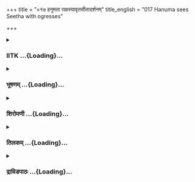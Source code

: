 +++
title = "०१७ हनुमता राक्षस्यावृतसीतादर्शनम्"
title_english = "017 Hanuma sees Seetha with ogresses"

+++
<div caption="श्रीराम-हरिसीताराममूर्ति-घनपाठिभ्यां वचनम्" class="audioEmbed" src="https://archive.org/download/Ramayana-recitation-Sriram-harisItArAmamUrti-Ghanapaati-v2/Kanda_5/Kanda_5_SK-017-Hanuma_sees_Seetha_with_ogresses.mp3"></div>

<div class="js_include collapsed" newlevelforh1="3" title="IITK" unfilled url="/purANam/rAmAyaNam/audIchya-pAThaH/iitk/5_sundarakANDam/03-sItA-darshanam/017_hanumatA_rAxasyAvRtasItAdarshanam.md">
<details><summary><h3>IITK ...{Loading}...</h3></summary>

Hanuman experiences the presence of ogresses hiding on the Simsupa tree.



#### श्लोकः
##### मूलम्
ततः कमुदषण्डाभो निर्मलं निर्मलोदयः।  
प्रजगाम नभश्चन्द्रो हंसो नीलमिवोदकम्॥5.17.1॥

##### शब्दार्थः
ततः thereafter, कुमुदषण्डाभः shining like a bed of lilies, निर्मलोदयः risen stainless, चन्द्रः Moon, हंसः swan, नीलम् blue, उदकम् इव like water, निर्मलम्  clear, नभः sky, प्रजगाम reached.

##### आङ्ग्लानुवादः
Then the Moon shining like a bed of lilies rose stainless, ascended the clear sky and looked like a swan swimming through blue water.



#### श्लोकः
##### मूलम्
साचिव्यमिव कुर्वन् स प्रभया निर्मलप्रभः।  
चन्द्रमा रश्मिभिश्शीतैस्सिषेवे पवनात्मजम्॥5.17.2॥

##### शब्दार्थः
निर्मलप्रभः clear light, सः चन्द्रमाः the Moon, प्रभया by his brightness, साचिव्यम् ministered, कुर्वन्निव like one who wished to render, शीतैः with cool, रश्मिभिः rays, पवनात्मजम् son of the Windgod, सिषेवे refreshed.

##### आङ्ग्लानुवादः
The Moon shed clear lightas if with his brightness and his cool rays he wished to refresh the son of the Windgod.



#### श्लोकः
##### मूलम्
स ददर्श ततः सीतां पूर्णचन्द्रनिभाननाम्।  
शोकभारैरिव न्यस्तां भारैर्नावमिवाम्भसि॥5.17.3॥

##### शब्दार्थः
ततः then, सः he, पूर्णचन्द्रनिभाननाम् whose face was like the fullmoon, भारैः with heavy, अम्भसि in water, न्यस्ताम् placed, नावमिव like the boat, शोकभारैः under the burden of sorrow, इव as if, सीताम् at Sita, ददर्श saw.

##### आङ्ग्लानुवादः
Then he saw Sita whose face shone like the fullmoon. But she was as though sinking  
under the burden of sorrow, like a boat with heavy load sinking in water.



#### श्लोकः
##### मूलम्
दिदृक्षमाणो वैदेहीं हनुमान्मारुतात्मजः।  
स ददर्शाविदूरस्था राक्षसीर्घोरदर्शनाः॥5.17.4॥  
एकाक्षीमेककर्णां च कर्णप्रावरणां तथा।  
अकर्णां शङ्कुकर्णां च मस्तकोच्छ्वासनासिकाम्॥5.17.5॥  
अतिकायोत्तमाङ्गीं च तनुदीर्घशिरोधराम्।  
ध्वस्तकेशीं तथाऽकेशीं केशकम्बलधारिणीम्॥5.17.6॥  
लम्बकर्णललाटां च लम्बोदरपयोधराम्।  
लम्बोष्ठीं चुबुकोष्ठीं च लम्बास्यां लम्बजानुकाम्॥5.17.7॥  
ह्रस्वां दीर्घां तथा कुब्जां विकटां वामनां तथा।  
करालां भुग्नवक्त्रां च पिङ्गाक्षीं विकृताननाम्॥5.17.8॥

##### शब्दार्थः
वैदेहीम् at Vaidehi, दिदृक्षमाणः eager to see, मारुतात्मजः son of the Windgod, सः हनुमान् that Hanuman, अविदूरस्थाः close by, घोरदर्शनाः of dreadful appearance, राक्षसीः shedemons, ददर्श saw, एकाक्षीम् oneeyed ogress, एककर्णां च one ogress having one ear, तथा so also, कर्णप्रावरणाम् ears covering the body, अकर्णाम् without ears, शङ्कुकर्णां च with pointed ears, मस्तकोच्छवासनासिकाम् one was breathing through the nose on head, तनुदीर्घशिरोधराम् one having thin and long neck, ध्वस्तकेशीम् one whose hair had eroded, तथा likewise, अकेशीम् one hairless, केशकम्बलधारिणीम् another who had hair covering like a blanket, लम्बकर्णललाटां च with ears hanging on the forehead, लम्बोष्ठीम् with hanging big lips, चुबुकोष्ठीं च one with lips extending up to chin, लम्बास्याम् one with a long face, लम्बजानुकाम् one with long knees sticking out, ह्रस्वाम् a pigmy, दीर्घाम् a tall one, तथा likewise, कुब्जाम् a humpbacked, विकटाम् of ugly looks, वामनाम् one dwarf, तथा similarly, करालाम् one having a gaping mouth, भुग्नवक्त्रां च one with distorted  face, पिङ्गाक्षीम् one with brown eyes, विकृताननाम् one of deformed face.

##### आङ्ग्लानुवादः
While Hanuman was eager to observe Sita he saw many shedemons in ugly appearance close by her. One of them was oneeyed, another with a single ear, a third had ears covering the body, yet another had pointed (spikelike) ears, one was breathing through the nose on the head, one had long thin neck, one was hairless another had hair covering like a blanket. One of them had hanging ears on the forehead, another had big hanging lips, still another had long lips hanging  up to the chin. So also one had protruding knees, one stunted, one tall, another had lips extending up to her chin, yet another was longfaced and another had long knees. There was one pigmy, one tall, one was humpbacked and another a dwarf.Similarly an ugly looking one, another with gaping mouth, still another with a distorted face, one with yellow eyes and one of deformed face were seen.



#### श्लोकः
##### मूलम्
विकृताः पिङ्गलाः कालीः क्रोधनाः कलहप्रियाः।  
कालायसमहाशूलकूटमुद्गरधारिणीः॥5.17.9॥  
वराहमृगशार्दूलमहिषाजशिवामुखीः।  
गजोष्ट्रहयपादीश्च निखातशिरसोऽपराः॥5.17.10॥  
एकहस्तैकपादाश्च खरकर्ण्यश्वकर्णिकाः।  
गोकर्णीर्हस्तिकर्णीश्च हरिकर्णीस्तथापराः॥5.17.11॥  
अनासा अतिनासाश्च तिर्यङ्नासा विनासिकाः।  
गजसन्निभनासाश्च ललाटोच्छवासनासिकाः॥5.17.12॥  
हस्तिपादा महापादा गोपादाः पादचूलिकाः।  
अतिमात्रशिरोग्रीवा अतिमात्रकुचोदरीः॥5.17.13॥  
अतिमात्रास्यनेत्राश्च दीर्घजिह्वानखास्तथा।  
अजामुखीर्हस्तिमुखीर्गोमुखीस्सूकरीमुखीः॥5.17.14॥  
हयोष्ट्रखरवक्त्राश्च राक्षसीर्घोरदर्शनाः।  
शूलमुद्गरहस्ताश्च क्रोधनाः कलहप्रियाः॥5.17.15॥  
कराला धूम्रकेशीश्च राक्षसीर्विकृताननाः।  
पिबन्तीः सततं पानं सदा मांससुराप्रियाः॥5.17.16॥  
मांसशोणितदिग्धाङ्गीर्मांसशोणितभोजनाः।  
ता ददर्श कपिश्रेष्ठो रोमहर्षणदर्शनाः॥5.17.17॥  
स्कन्धवन्तमुपासीनाः परिवार्य वनस्पतिम्।

##### शब्दार्थः
विकृताः of disfigured body, पिङ्गलाः brownhued, कालीः dark, क्रोधनाः angry, कलहप्रियाः quarrelsome, कालायसमहाशूलकूटमुद्गरधारिणीः holding spears, mallets and warhammers of black iron, वराहमृगशार्दूलमहिषाजशिवामुखीः having faces like boar, deer, tiger buffalo, goat, jackal, गजोष्ट्रहयपादीः च with feet like those of elephants, camels and horses, निखातशिरसः head sunk into the trunk , अपराः others, एकहस्तैकपादाश्च some having one hand and one leg, खरकर्ण्यश्वकर्णिकाः some having ears of a donkey or horse, गोकर्णीः women with ears like cow's, हस्तिकर्णीश्च those with elephant ears, तथा likewise, हरिकर्णीः having ears like that of monkeys, अपराः and others, अनासाः without nose, अतिनासाश्च with a big nose, तिर्यङ्नासाः with crooked, flat, horizontal nose, विनासिकाः nose without nostrils, गजसन्निभनासाश्च with the nose of an elephant, ललाटोच्छ्वासनासिकाः with nostrils on the forehead, हस्तिपादाः  with elephant feet, महापादाः with huge feet, गोपादाः with feet like cows' hoofs, पादचूलिकाः with hair grown on feet, अतिमात्रशिरोग्रीवाः having huge head and neck, अतिमात्रकुचोदरीः having heavy breasts, bellies, अतिमात्रास्यनेत्राश्च having large and uneven mouths and eyes, दीर्घजिह्वानखाः having long nails and tongues, तथा similarly, अजामुखीः having goat's face, हस्तिमुखीः having elephant face, गोमुखीः cow's face, सूकरीमुखीः women with faces of a pig, हयोष्ट्रखरवक्त्राश्च like the face of a horse, a camel or a donkey, घोरदर्शनाः women of terrific form, राक्षसीः shedemons, शूलमुद्गरहस्ताश्च armed with iron crowbars and tridents, क्रोधनाः angry ones, कलहप्रियाः quarrelsome, करालाः with uneven gaping mouths, धूम्रकेशीश्च with smokecoloured hair, विकृताननाः having distorted faces, सततम् ever, पानम् drink, पिबन्तीः drinking, सदा always, मांससुराप्रियाः women fond of meat and drinks, मांसशोणितदिग्धाङ्गीः whose bodies were smeared with blood and flesh, मांसशोणितभोजनाः who feed on flesh and blood, रोमहर्षणदर्शनाः who look horripilating, स्कन्धवन्तम् with a massive trunk, वनस्पतिम् of tree, परिवार्य having surrounded, उपासीनाः seated, ताः those, राक्षसीः female demons, कपिश्रेष्ठः best of the monkeys, ददर्श saw.

##### आङ्ग्लानुवादः
Hanuman, the leader of the monkeys saw there shedemons of several distorted forms. Some were brown in colour and some black and some quarrelsome some holding spears, mallets and hammers of black iron, some with faces like boars, deer, tigers, goats and jackals feet like those of elephants, camels and horses, some had their head sunk into the trunk, others having one hand or one leg likewise some having ears like that of a donkey or a horse or a cow some with elephant ears and some with monkey ears some with big nose, without nose,with crooked nose and some without nostrils breathing through their forehead and some with the trunk of an elephant. Some with elephantfeet, with huge feet, and feet like that of cows and some with hair on their feet. There were some with huge heads and necks, some having large breasts, bellies, some with hanging breasts, and some with long nails and tongues. Similarly there were some having faces of goats, mouths of horses, camels or donkeys. They were terrifying, armed with iron crowbars and tridents. Some were wrathful, some with uneven gaping mouth, and some with smoky hair and distorted faces. They were always found drinking, smeared with flesh and blood and feeding on flesh and blood. Their appearance was horripilating. All of them were seated around the trunk of massive tree.



#### श्लोकः
##### मूलम्
तस्याधस्ताच्च तां देवीं राजपुत्रीमनिन्दिताम्॥5.17.18॥  
लक्षयामास लक्ष्मीवान् हनुमान् जनकात्मजाम्।

##### शब्दार्थः
लक्ष्मीवान् illustrious, हनुमान् Hanuman, तस्य of that, अधस्तात् under that (tree), राजपुत्रीम् princess, जनकात्मजाम् Janaka's daughter, अनिन्दिताम् blameless, तां देवीम् that queen, लक्षयामास watched her.

##### आङ्ग्लानुवादः
The illustrious Hanuman watched the blameless princess Janaki who was seated under that tree.



#### श्लोकः
##### मूलम्
निष्प्रभां शोकसन्तप्तां मलसङ्कुलमूर्धजाम्॥5.17.19॥  
क्षीणपुण्यां च्युतां भूमौ तारां निपतितामिव।

##### शब्दार्थः
निष्प्रभाम् lady shorn of lustre, शोकसन्तप्तान् tromented with grief, मलसङ्कुलमूर्धजाम् with dishevelled filled with dust, क्षीणपुण्याम् merits exhausted, च्युताम् slipped, भूमौ on the land, निपतिताम् fallen, तारामिव like meteor.

##### आङ्ग्लानुवादः
Shorn of lustre, unkempt hair filled with dust, she appeared like a meteor slipped and fallen on land, merits exhausted.



#### श्लोकः
##### मूलम्
चारित्रव्यपदेशाढ्यां भर्तृदर्शनदुर्गताम्॥5.17.20॥  
भूषणैरुत्तमैर्हीनां भर्तृवात्सल्यभूषणाम्।

##### शब्दार्थः
चारित्रव्यपदेशाढ्याम् having high reputation for her chastity, भर्तृदर्शनदुर्गताम् distressed, yearning to see her husband, उत्तमैः excellent, भूषणैः with ornaments, हीनाम् deprived, भर्तृवात्सल्य husband's love, भूषणाम् adorned.

##### आङ्ग्लानुवादः
She was rich by  her reputation for chastity but poor as she yearned to see her husband. Though devoid of all excellent ornaments, she looked adorned with love for her husband.



#### श्लोकः
##### मूलम्
राक्षसाधिपसंरुद्धां बन्धुभिश्च विना कृताम्॥5.17.21॥  
वियूथां सिंहसंरुद्धां बद्धां गजवधूमिव।

##### शब्दार्थः
राक्षसाधिपसंरुद्धाम् besieged by the demon king, बन्धुभिः विना च without near and dear, कृताम् done, वियूथाम् separated from its herd, सिंहसंरुद्धाम् besieged by lions, बद्धाम् fettered, गजवधूमिव like a female elephant.

##### आङ्ग्लानुवादः
Besieged by the demon king, deprived of her near and dear ones, Sita was looking like a fettered female elephant separated from its herd and besieged by lions.



#### श्लोकः
##### मूलम्
चन्द्ररेखां पयोदान्ते शारदाभ्रैरिवावृताम्॥5.17.22॥  
क्लिष्टरूपामसंस्पर्शादयुक्तामिव वल्लकीम्।

##### शब्दार्थः
पयोदान्ते at the close of the rainy season, शारदाभ्रैः by the autumnal clouds, आवृताम् covered, चन्द्ररेखामिव like the crescent Moon, असंस्पर्शात् being untouched, क्लिष्टरूपाम् a lady in faint form, अयुक्ताम् not used, वल्लकीमिव like the lute.

##### आङ्ग्लानुवादः
She appeared like a streak (crescent) of Moon covered by autumnal clouds at the close of the rainy season. She looked haggard since she was out of contact with her husband an unused lute with its strings let loose.



#### श्लोकः
##### मूलम्
सीतां भर्तृवशे युक्तामयुक्तां राक्षसीवशे॥5.17.23॥  
अशोकवनिकामथ्ये शोकसागरमाप्लुताम्।  
ताभिः परिवृतां तत्र सग्रहामिव रोहिणीम्॥5.17.24॥  
ददर्श हनुमान् देवीं लतामकुसुमामिव।

##### शब्दार्थः
हनुमान् Hanuman, भर्तृवशे under the hold of the husband, युक्ताम् proper, राक्षसीवशे fallen under the sway of shedemons, अयुक्ताम् not proper, अशोकवनिकामध्ये in the midst of Ashoka grove, शोकसागरम् ocean of sorrow, आप्लुताम् drowned, तत्र there, ताभिः by the women, परिवृताम् surrounded, सग्रहाम् by unpropitious planets, रोहिणीमिव like the Rohini, आकुसुमाम् without blossoming, लतामिव like the creeper, देवीम् noble lady, सीताम् Sita, ददर्श saw.

##### आङ्ग्लानुवादः
She deserves to be with Rama, but had fallen under the sway of shedemons. Sitting in the midst of Ashoka grove she was like a creeper without blossoms. Immersed in the ocean of sorrow the noble lady was like the star Rohini surrounded by unpropitious planets.



#### श्लोकः
##### मूलम्
सा मलेन च दिग्धाङ्गी वपुषा चाप्यलङ्कृता॥5.17.25॥  
मृणाली पङ्कदिग्धेव विभाति न विभाति च।

##### शब्दार्थः
मलेन with dirt, दिग्धाङ्गी a lady with daubed limbs, वपुषा चापि her self, अलङ्कृता decorated with ornaments, सा she, पङ्कदिग्धा lotus smeared with mud, मृणालीव a lotus fibre, विभाति shines, न विभाति च had no brightness also.

##### आङ्ग्लानुवादः
Even though she was daubed with dirt, and had no ornaments on her, she looked bright like a lotus fibre smeared with mud.



#### श्लोकः
##### मूलम्
मलिनेन तु वस्त्रेण परिक्लिष्टेन भामिनीम्॥5.17.26॥  
संवृतां मृगशाबाक्षीं ददर्श हनुमान् कपिः।  
तां देवीं दीनवदनामदीनां भर्तृतेजसा॥5.17.27॥  
रक्षितां स्वेन शीलेन सीतामसितलोचनाम्।

##### शब्दार्थः
कपिः vanara, हनुमान् Hanuman, परिक्लिष्टेन with a crushed, मलिनेन with a soiled, वस्त्रेण with a cloth, संवृताम् covered, मृगशाबाक्षीम् fawneyed lady, दीनवदनाम् a lady with a pathetic face, भर्तृतेजसा with her husband's prowess, अदीनाम् not dejected, स्वेन with her own, शीलेन character, conduct, रक्षिताम् protected, असितलोचनाम् blackeyed one, भामिनीम् beautiful lady, ताम्  her, देवीं सीताम् devi Sita, ददर्श saw.

##### आङ्ग्लानुवादः
Hanuman saw the fawneyed lady clad in crushed and soiled clothes with a pathetic face. She felt no dejection when she thought of her husband's prowess. The blackeyed beauty was protected by her own chastity.



#### श्लोकः
##### मूलम्
तां दृष्ट्वा हनुमान् सीतां मृगशाबनिभेक्षणाम्।  
मृगकन्यामिव त्रस्तां वीक्षमाणां समन्ततः॥5.17.28॥  
दहन्तीमिव निःश्वासैर्वृक्षान् पल्लवधारिणः।  
संघातमिव शोकानां दुःखस्योर्मिमिवोत्थिताम्॥5.17.29॥

##### शब्दार्थः
हनुमान् Hanuman, मृगशाबनिभेक्षणाम् fawneyed one (doeeyed), त्रस्ताम् frightened lady, मृगकन्यामिव like a female deer, समन्ततः in all directions, वीक्षमाणाम् was looking, पल्लवधारिणः with sprouts, वृक्षान् trees, निःश्वासैः sighing,दहन्तीमिव as if burning, शोकानाम् of sorrows, सङ्घातमिव like a mass, उत्थिताम् arisen, दुःखस्य sorrow's, ऊर्मिमिव like a wave, उत्थितां rise, तां सीताम् that Sita, दृष्ट्वा seeing.

##### आङ्ग्लानुवादः
Seeing the fawneyed Sita, a frightened female deer  looking all around (as if for some help) sighing hot breath, was as though burning the trees having tender leaves with her hot sighs. She looked like a collective mass of all sorrows, a high tide of suffering.



#### श्लोकः
##### मूलम्
तां क्षमां सुविभक्ताङ्गी विनाभरणशोभिनीम्॥5.17.30॥  
प्रहर्षमतुलं लेभे मारुतिः प्रेक्ष्य मैथिलीम्।

##### शब्दार्थः
क्षमाम् tolerant lady, सुविभक्ताङ्गीम् a lady with beautiful limbs, विनाभरणशोभिनीम् shining even though she did not wear (many) ornaments, तां मैथिलीम् that Mythili, प्रेक्ष्य on observing, मारुतिः Maruti, अतुलम् immeasuarable, प्रहर्षम् joy, लेभे obtained.

##### आङ्ग्लानुवादः
She was a tolerant lady. She had beautiful limbs which looked splendid even though she was not wearing ornaments. Hanuman experienced immeasurable joy on seeing Mythili.



#### श्लोकः
##### मूलम्
हर्षजानि च सोऽश्रूणि तां दृष्ट्वा मदिरेक्षणाम्।  
मुमुचे हनुमांस्तत्र नमश्चक्रे च राघवम्॥5.17.31॥

##### शब्दार्थः
हनुमान् Hanuman, मदिरेक्षणाम् with eyes intoxicating, ताम् her, तत्र there, दृष्ट्वा seeing, हर्षजानि arising due to joy, अश्रूणि tears, मुमुचे shed, राघवम् to Rama, नमश्चक्रे च paid obeisance.

##### आङ्ग्लानुवादः
Seeing that lady with eyes intoxicating, Hanuman shed tears of joy. At once he paid obeisance to Rama. (thinking he could trace Sita at last).



#### श्लोकः
##### मूलम्
नमस्कृत्वा च रामाय लक्ष्मणाय च वीर्यवान्।  
सीतादर्शनसंहृष्टो हनुमान् संवृतोऽभवत्॥5.17.32॥

##### शब्दार्थः
सीतादर्शनसंहृष्टः joyful for having seen Sita, वीर्यवान् heroic one, हनुमान् Hanuman, रामाय to Rama, लक्ष्मणाय च and Lakshmana, नमस्कृत्वा having offered salutations, संवृतः covered himself, अभवत् remained.

##### आङ्ग्लानुवादः
Heroic Hanuman felt happy when he saw Sita. He offered salutations to Rama and Lakshmana at heart and covered himself (with the leaves of the Simsupa tree) and waited.  

#### समाप्तिः
 श्रीमद्रामायणे वाल्मीकीय आदिकाव्ये सुन्दरकाण्डे सप्तदशस्सर्गः।  
Thus ends the seventeenth sarga of Sundarakanda of the holy Ramayana, the first epic composed by sage Valmiki.

</details>
</div>
<div class="js_include collapsed" newlevelforh1="3" title="भूषणम्" unfilled url="/purANam/rAmAyaNam/audIchya-pAThaH/TIkA/bhUShaNa_iitk/5_sundarakANDam/03-sItA-darshanam/017_hanumatA_rAxasyAvRtasItAdarshanam.md">
<details><summary><h3>भूषणम् ...{Loading}...</h3></summary>



ततः कुमुदषण्डाभो निर्मलो निर्मलं स्वयम् ।  

प्रजगाम नभश्चन्द्रो हंसो नीलमिवोदकम्  ॥  ५।१७।१ ॥   

साचिव्यमिव कुर्वन् स प्रभया निर्मलप्रभः ।  

चन्द्रमा रश्मिभिः शीतैः सिषेवे पवनात्मजम्  ॥  ५।१७।२ ॥   

तत इत्यादि । प्रजगाम प्रकर्षेण जगाम, आकाशपरभागं प्राप्त इत्यर्थः  ॥ 
५।१७।१२ ॥   

  

स ददर्श ततः सीतां पूर्णचन्द्रनिभाननाम् ।  

शोकभारैरिव न्यस्तां भारैर्नावमिवाम्भसि  ॥  ५।१७।३ ॥   

स इति । शोकभारैर्न्यस्तामिव आक्रान्तामिव स्थिताम् । अत एव भारैर्न्यस्ता
नावमिव स्थिताम्  ॥  ५।१७।३ ॥   

  

दिदृक्षमाणो वैदेहीं हनुमान् मारुतात्मजः ।  

स ददर्शाविदूरस्था राक्षसीर्घोरदर्शनाः  ॥  ५।१७।४ ॥   

एकाक्षीमेककर्णां च कर्णप्रावराणां तथा ।  

अकर्णां शङ्कुकर्णां च मस्तकीच्छ्वासनासिकाम्  ॥  ५।१७।५ ॥   

अतिकायोत्तमाङ्गीं च तनुदार्घशिरोधराम् ।  

ध्वस्तकेशीं तथा ऽकेशीं केशकम्बलधारिणीम्  ॥  ५।१७।६ ॥   

दिदृक्षमाण इत्यादि । कर्णौ प्रावरणे शिरस आच्छादकौ यस्याः सा कर्णप्रावरणा
ताम् । शङ्कुवत्कर्णौ यस्यास्तां शङ्कुकर्णाम् । मस्तकोच्छ्वासनासिकाम्
ऊर्ध्वमुखनासिकामित्यर्थः  ॥  ५।१७।४६ ॥   

  

लम्बकर्णललाटां च लम्बोदरपयोधराम् ।  

लम्बोष्ठीं चुबुकोष्ठीं च लम्बास्यां लम्बजानुकाम्  ॥  ५।१७।७ ॥   

अतिकायोत्तमाङ्गीम् । अत्रातिकायशब्देन महत्त्वमुच्यते ।
महाशिरस्कामित्यर्थः । ध्वस्तकेशीं स्वल्पकेशीम् । अकेशीम् अनुत्पन्नकेशीम्
। केशकम्बलधारिणीं कम्बलरूपकेशधारिणीम् । लम्बे कर्णललाटे यस्यास्सा
लम्बकर्णललाटा ताम्  ॥  ५।१७।७ ॥   

  

ह्रस्वदीर्घां तथा कुब्जां विकटां वामनां तथा ।  

करालां भुग्नवक्त्रां च पिङ्गाक्षीं विकृताननाम्  ॥  ५।१७।८ ॥   

ह्रस्वदीर्घाम् अधःकाये ऊर्ध्वकाये च क्वचित् ह्रस्वां
क्वचिद्दीर्घामित्यर्थः । कुब्जां स्थगुमतीम् । विकटां स्थूलजङ्घाम् ।
करालां दन्तुराम् । " करालो दन्तुरे तुङ्गे" इत्यमरः । भुग्नवक्त्रां
निम्नवक्त्राम् । विकृताननां नासिकोष्ठविरहिताननामित्यर्थः । एतदन्तस्य
पूर्वेण ददर्शेत्यनेनान्वयः । । ४।१७।८  ॥   

  

विकृताः पिङ्गलाः कालीः क्रोधनाः कलहप्रियाः ।  

कालायसमहाशूलकृटमुद्गरधारिणीः  ॥  ५।१७।९ ॥   

विकृता इत्यादेरुत्तरेण ददर्शेत्यनेनान्वयः । एता एकाक्ष्यादि राक्षसीभ्यो
ऽन्याः । विकृताः विकृतवेषाः  ॥  ४।१७।९ ॥   

  

वराहमृगशार्दूलमहिषाजशिवामुखीः ।  

गजोष्ट्रहयपादीश्च निखातशिरसो ऽपराः  ॥  ५।१७।१० ॥   

निखातशिरसः गात्रान्तर्वर्तिशिरसः  ॥  ५।१७।१० ॥   

  

एकहस्तैकपादाश्च खरकर्ण्यः श्वकर्णिकाः ।  

गोकर्णीर्हस्तिकर्णीश्च हरिकर्णीस्तथा ऽपराः  ॥  ५।१७।११ ॥   

अनासा अतिनासाश्च तिर्यङ्नासा विनासिकाः ।  

गजसन्निभनासाश्च ललाटोच्छ्वासनासिकाः  ॥  ५।१७।१२ ॥   

हरिकर्णीः कपिकर्णीः  ॥  ५।१७।१११२ ॥   

  

हस्तिपादा महापादा गोपादाः पादचूडिकाः ।  

अतिमात्रशिरोग्रीवा अतिमात्रकुचोदरीः  ॥  ५।१७।१३ ॥   

अतिमात्रास्यनेत्रश्च दीर्घजिह्वानखास्तथा ।  

अजामुखीर्हस्तिमुखीर्गोमुखीः सूकरीमुखीः  ॥  ५।१७।१४ ॥   

हयोष्ट्रखरवक्त्राश्च राक्षसीर्घोरदर्शनाः ।  

शूलमुद्गरहस्ताश्च क्रोधनाः कलहप्रियाः  ॥  ५।१७।१५ ॥   

पादे चूडिका यासां ताः पादचूडिकाः । "शिखा चूडा केशपाशी " इत्यमरः  ॥ 
५।१७।१३१५ ॥   

  

कराला धूम्रकेशीश्च राक्षसीर्विकृताननाः ।  

पिबन्तीः सततं पानं सदा मांससुराप्रियाः  ॥  ५।१७।१६ ॥   

मांसशोणितदिग्धाङ्गीर्मांसशोणितभोजनाः ।  

ता ददर्श कपिश्रेष्ठो सोमहर्षणदर्शनाः ।  

स्कन्धवन्तमुपासीनाः परिवार्य वनस्पतिम्  ॥  ५।१७।१७ ॥   

राक्षसीर्विकृतानना इत्यत्र पुनः राक्षसीपदमविस्मरणार्थम्  ॥  ५।१७।१६१७ ॥   

  

तस्याधस्ताच्च तां देवीं राजपुत्रीमनिन्दिताम् ।  

लक्षयामास लक्ष्मीवान् हनुमान् जनकात्मजाम्  ॥  ५।१७।१८ ॥   

निष्प्रभां शोकसन्तप्तां मलसङ्कुलमूर्धजाम्  ॥  ५।१७।१९ ॥   

लक्ष्मीवान् सीतादर्शनजनितशोभायुक्तः  ॥  ५।१७।१८१९ ॥   

  

क्षीणपुण्यां च्युतां भूमौ तारां निपतितामिव ।  

चारित्रव्यपदेशाढ्यां भर्तृदर्शनदुर्गताम्  ॥  ५।१७।२० ॥   

च्युतां स्थानाच्चलिताम् । चारित्रव्यपदेशाढ्यां
पतिव्रताधर्माचरणख्यातिसम्पन्नाम् । भर्तृदर्शनेन दुर्गतां दरिद्राम्,
भर्तृदर्शनरहितामित्यर्थः  ॥  ५।१७।२० ॥   

  

भूषणैरुत्तमैर्हीनां भर्तृवात्सल्यभूषणाम् ।  

राक्षसाधिपसंरुद्धां बन्धुभिश्च विनाकृताम्  ॥  ५।१७।२१ ॥   

भर्तृवात्सल्यभूषणां वात्सल्यपदमत्र स्नेहमात्रवाचि  ॥  ५।१७।२१ ॥   

  

वियूथां सिंहसंरुद्धां बद्धां गजवधूमिव ।  

चन्द्ररेखां पयोदान्ते शारदाभ्रैरिवावृताम् ।  

क्लुष्टरूपामसंस्पर्शादयुक्तामिव वल्लकीम् ।  ॥  ५।१७।२२ ॥   

पयोदान्ते वर्षान्ते । चन्द्ररेखायाः स्पष्टास्पष्टत्वद्योतनायेदं विशेषणम्
। असंस्पर्शात् उद्वर्तनादिसंस्कारराहित्यात् । अयुक्ताम्
अनारोपिततन्त्रीम् । वल्लकीं वीणाम्  ॥  ५।१७।२२ ॥   

  

सीतां भर्तृवशे युक्तामयुक्तां राक्षसीवशे  ॥  ५।१७।२३ ॥   

अशोकवनिकामध्ये शोकसागरमाप्लुताम् ।  

ताभिः परिवृतां तत्र सग्रहामिव रोहिणीम्  ॥  ४।१७।२४ ॥   

सीतामित्यादिपरशेषः । राक्षसीवशे अयुक्ताम् अनवस्थिताम्,
तद्वचनान्यश्रृण्वन्तीमित्यर्थः  ॥  ५।१७।२३२४ ॥   

  

ददर्श हनुमान् देवीं लतां कुसुमितामिव ।  

सा मलेन च दिग्धाङ्गी वपुषा चाप्यलङ्कृता ।  

मृणाली पङ्कदिग्धेव विभाति न विभाति च  ॥  ५।१७।२५ ॥   

लतां कुसुमितामिव तथा दर्शनीयामित्यर्थः  ॥  ५।१७।२५ ॥   

  

मलिनेन तु वस्त्रेण परिक्लिष्टेन भामिनीम्  ॥  ५।१७।२६ ॥   

संवृतां मृगशावाक्षीं ददर्श हनुमान् कपिः ।  

तां देवीं दीनवदनामदीनां भर्तृतेजसा ।  

रक्षितां स्वेन शीलेन सीतामसितलोचनाम्  ॥  ५।१७।२७ ॥   

मलिनेनेत्यादिश्लोकद्वमेकं वाक्यम्  ॥  ५।१७।२६२७ ॥   

  

तां दृष्ट्वा हनुमान् सीतां मृगशावनिभेक्षणाम्  ॥ ।१७।२८ ॥   

मृगकन्यामिव त्रस्तां वीक्षमाणां समन्ततः ।  

दहन्तीमिव निःश्वासैर्वृक्षान् पल्लवधारिणः  ॥  ५।१७।२९ ॥   

ता क्षमां सुविभक्ताङ्गीं विनाभरणशोभिनीम् ।  

प्रहर्षमतुलं लेभे मारुतिः प्रेक्ष्य मैथिलीम्  ॥  ५।१७।३० ॥   

तामित्यादिश्लोकत्रयमेकं वाक्यम् । क्षमां क्षमामिव स्थिताम् ।
निगीर्याध्यवसानादभेदोक्तिः । तां दृष्ट्वा तां
प्रेक्ष्येत्यनयोर्विशेषणविशेष्यभेदान्न पौनरुक्त्यम् ।
दूरप्रयुक्तस्यानुस्मरणार्थं वा पुनरुक्तिः  ॥  ५।१७।२८३० ॥   

  

हर्षजानि च सो ऽश्रूणि तां दृष्ट्वा मदिरेक्षणाम् ।  

मुमोच हनुमांस्तत्र नमश्चक्रे च राघवम्  ॥  ५।१७।३१ ॥   

हर्षजानीति । राघवं नमश्चक्रे । उपपदविभक्त्यपेक्षया
कारकविभक्तेर्बलीयस्त्वान्नमस्करोति देवानित्यादाविव द्वितीया  ॥ 
५।१७।३१ ॥   

  

नमस्कृत्वा स रामाय लक्ष्मणाय च वीर्यवान् ।  

सीतादर्शनसंहृष्टो हनुमान् संवृतो ऽभवत्  ॥  ५।१७।३२ ॥   

इत्यार्षे श्रीरामायणे वाल्मीकीये आदिकाव्ये श्रीमत्सुन्दरकाण्डे सप्तदशः
सर्गः  ॥  ५।१७ ॥   

नमस्कृत्वेति । संवृतः राक्षस्यदर्शनाय शिंशुपापर्णैर्गूढो ऽभूत्  ॥ 
५।१७।३२ ॥   

इति श्रीगोविन्दराजविरचिते श्रीरामायणभूषणे श्रृङ्गारतिलकाख्याने
सुन्दरकाण्डव्याख्याने सप्तदशः सर्गः  ॥  ५।१७ ॥   



</details>
</div>
<div class="js_include collapsed" newlevelforh1="3" title="शिरोमणी" unfilled url="/purANam/rAmAyaNam/audIchya-pAThaH/TIkA/shiromaNI_iitk/5_sundarakANDam/03-sItA-darshanam/017_hanumatA_rAxasyAvRtasItAdarshanam.md">
<details><summary><h3>शिरोमणी ...{Loading}...</h3></summary>



हनुमत्कर्तृकस्पष्टदर्शनं वर्णयितुमाह तत इति । कुमुदखण्डाभः
कुमुदसमूहसदृशः निर्मलोदयः चन्द्रः निर्मलं नभः प्रजगाम । तत्र दृष्टान्तः,
हंसो नीलमुदकमिव  ॥  ५।१७।१  ॥   

  

साचिव्यमिति । शीतै रश्मिभिरुपलक्षितः निर्मलप्रभश्चन्द्रमाः प्रभया
स्वकान्त्या साचिव्यं साहाय्यमिव कुर्वन् पवनात्मजं सिषेवे  ॥  ५।१७।२  ॥   

  

स इति । स हनूमान् शोकभारैः न्यस्तां नतामिव अत एव भारैर्न्यस्तामम्भसि
नावमिव प्रतीयमानां सीतां ददर्श  ॥  ५।१७।३  ॥   

  

दिदृक्षमाण इति । वैदेहीं दिदृक्षमाणो ऽत्यन्तमवलोकनेच्छुः हनूमान्
अविदूरस्थाः राक्षसीः ददर्श  ॥  ५।१७।४  ॥   

  

दर्शनप्रकारमाह एकेत्यादिभिः । एकाक्षीप्रभृतीः रोमहर्शणदर्शनाः ताः
राक्षसीः ददर्श । तस्य शिंशुपाभिधतरोः अधस्तात् देवीं सीतां च ददर्श । तत्र
कर्णावेव प्रावरणौ शरीराच्छादकौ यस्याः अतविशालकर्णविशिष्टामित्यर्थः,
मस्तके उच्छ्वासहेतुभूतनासिका यस्यास्तां तन्वी सूक्ष्मा दीर्घा स्थूला
शिरोधरा ग्रीवा यस्यास्तां चिबुकौ चिबुकसंबद्धौ ओष्ठौ यस्यास्ताम्  ॥ 
५।१७।५  ॥   

  

निखातशिरसः कबन्धवत् उरःप्रदेशप्राप्तशिरसः किंच निखातेन खातविशेषेण
युक्तानि शिरांसि यासां ताः हरेः सिंहस्येव कर्णौ यासां पादचूलिकाः पादयोः
संल्लग्नाः चूलाः शिरःकेशाः यासां ताः सुरामांसानि सदा प्रियाणि यासाम् अत
एव पानं मद्यादि सततं पिबन्तीःस्कन्धवन्तं वनस्पतिं परिवार्य उपासीना
इत्यर्थः । चतुर्दशश्लोका एकान्वयिनः  ॥  ५।१७।६१८  ॥   

  

लक्षयामासेति । हनूमन् शोकसंतप्तां निष्प्रभां जनकात्मजां लक्षयामास  ॥ 
५।१७।१९  ॥   

  

तामेव वर्णयन्नाह क्षीणेति । क्षीणपुण्याम् अत एव निपतितां तारामिव
चारित्रव्यपदेशेन मुख्याचरणेन आढ्यां भर्तृदर्शनं दुर्गतं दुष्प्रापं
यस्याः तां भर्तृवात्सल्येन पत्युरतिप्रीत्या भूषितां राक्षसाधिपेन
संरुद्धाम् अत एव बन्धुभिर्विनाकृताम् अत एव सिंहसंरुद्धां वियूथां
यूथहीनां बद्धां स्वयूथविषयकातिस्नेहयुक्तां गजवधूमिव पयोदान्ते वर्षापाये
शारदाभ्रैरावृतां चन्द्ररेखामिव असंस्पर्शात् पतिस्पर्शराहित्यात्
क्रिष्टरूपां पराभूतस्वरूपाम् अत एव अयुक्तां वादकहीनां वल्लकीं वीणामिव
भर्तृहिते युक्तां रक्षसां वशे अयुक्ताम् अयोग्यां शोकसागरमाप्लुतां
सग्रहां क्रूरग्रहविशिष्टां रोहिणीमिव ताभिः पूर्वोक्तराक्षसीभिः परिवृताम्
अकुसुमितां कुसुमरहितां लतामिव तां सीतां स हनूमान् ददर्श ।
सार्धश्लोकपञ्चकमेकान्वयि  ॥  ५।१७।२०२४  ॥   

  

सेति । मलेन दिग्धं प्रवृद्धमङ्गं यस्याः सा वपुषा शरीरकान्त्या अलंकृता
पङ्कदिग्धा कर्दमसंलग्ना मृणाली इव विभाति न भाति च । अर्धद्वयमेकान्वयि  ॥ 
५।१७।२५  ॥   

  

मलिनेति । मलिनेन अत एव परिक्लिष्टेन बाधितशोभेन वस्त्रेण संवृतां
मृगशावाक्षीं मृगबालनयनसदृशनयनविशिष्टां दीनवदनां क्षीणमुखां भर्तृतेजसा
रामतेजःस्मरणेन अदीनां दैन्यरहितचित्तां स्वेन स्वकीयेन शीलेन
भर्तृविषयकसमाधिना रक्षिताम् असितलोचनां तां सीतां ददर्श ।
अर्धचतुष्टयमेकान्वयि  ॥  ५।१७।२६,२७  ॥   

  

तामिति । त्रस्तां मृगकन्यामिव समन्ततो वीक्षमाणां निःश्वासैर्वृक्षान्
दहन्तीमिव शोकानां संघातमिव दुःखस्य दुःखोदधेः उत्थितां तामूर्मिमिव
सुविभक्तानि अङ्गानि यस्यास्तां विना ऽ ऽभरणेन शोभिनीं प्रेक्ष्यमैथिलीं
प्रेक्ष्या चासौ मैथिली चेति कर्मधारयस्तां सीतां दृष्ट्वा मारुतिः अतुलं
प्रहर्षं लेभे । श्लोकत्रयमेकान्वयि  ॥  ५।१७।२८३०  ॥   

  

हर्षेति । तां सीतां दृष्ट्वा हर्षजानि अश्रूणि मुमोच राघवं नमश्चक्रे च  ॥ 
५।१७।३१  ॥   

  

नमस्कृत्वेति । सीतादर्शनसंहृष्टो हनूमान् रामाय लक्ष्मणाय च नमस्कृत्वा
संवृतः शाखाविशेषे निलीनो ऽभवत्  ॥  ५।१७।३२  ॥   

  

इति श्रीमद्वाल्मकीयरामायणव्याख्याने रामायणशिरोमणौ सुन्दरकाण्डे सप्तदश
सर्गः  ॥  ५।१७  ॥   

  



</details>
</div>
<div class="js_include collapsed" newlevelforh1="3" title="तिलकम्" unfilled url="/purANam/rAmAyaNam/audIchya-pAThaH/TIkA/tilaka_iitk/5_sundarakANDam/03-sItA-darshanam/017_hanumatA_rAxasyAvRtasItAdarshanam.md">
<details><summary><h3>तिलकम् ...{Loading}...</h3></summary>
</details>
</div>
<div class="js_include collapsed" newlevelforh1="3" title="द्राविडपाठः" unfilled url="/purANam/rAmAyaNam/drAviDapAThaH/5_sundarakANDam/03-sItA-darshanam/017_hanumatA_rAxasyAvRtasItAdarshanam.md">
<details><summary><h3>द्राविडपाठः ...{Loading}...</h3></summary>



  
ततः कुमुदषण्डाभो निर्मलो निर्मलं स्वयम्।  
प्रजगाम नभश्चन्द्रो हंसो नीलमिवोदकम् ॥ 5.17.1 ॥   
साचिव्यमिव कुर्वन् स प्रभया निर्मलप्रभः।  
चन्द्रमा रश्मिभिः शीतैः सिषेवे पवनात्मजम् ॥ 5.17.2 ॥   
स ददर्श ततः सीतां पूर्णचन्द्रनिभाननाम्।  
शोकभारैरिव न्यस्तां भारैर्नावमिवाम्भसि ॥ 5.17.3 ॥   
दिदृक्षमाणो वैदेहीं हनुमान् मारुतात्मजः।  
स ददर्शाविदूरस्था राक्षसीर्घोरदर्शनाः ॥ 5.17.4 ॥   
एकाक्षीमेककर्णां च कर्णप्रावराणां तथा।  
अकर्णां शङ्कुकर्णां च मस्तकीच्छ्वासनासिकाम् ॥ 5.17.5 ॥   
अतिकायोत्तमाङ्गीं च तनुदार्घशिरोधराम्।  
ध्वस्तकेशीं तथाऽकेशीं केशकम्बलधारिणीम् ॥ 5.17.6 ॥   
लम्बकर्णललाटां च लम्बोदरपयोधराम्।  
लम्बोष्ठीं चुबुकोष्ठीं च लम्बास्यां लम्बजानुकाम् ॥ 5.17.7 ॥   
ह्रस्वदीर्घां तथा कुब्जां विकटां वामनां तथा।  
करालां भुग्नवक्त्रां च पिङ्गाक्षीं विकृताननाम् ॥ 5.17.8 ॥   
विकृताः पिङ्गलाः कालीः क्रोधनाः कलहप्रियाः।  
कालायसमहाशूलकृटमुद्गरधारिणीः ॥ 5.17.9 ॥   
वराहमृगशार्दूलमहिषाजशिवामुखीः।  
गजोष्ट्रहयपादीश्च निखातशिरसोऽपराः ॥ 5.17.10 ॥   
एकहस्तैकपादाश्च खरकर्ण्यः श्वकर्णिकाः।  
गोकर्णीर्हस्तिकर्णीश्च हरिकर्णीस्तथाऽपराः ॥ 5.17.11 ॥   
अनासा अतिनासाश्च तिर्यङ्नासा विनासिकाः।  
गजसन्निभनासाश्च ललाटोच्छ्वासनासिकाः ॥ 5.17.12 ॥   
हस्तिपादा महापादा गोपादाः पादचूडिकाः।  
अतिमात्रशिरोग्रीवा अतिमात्रकुचोदरीः ॥ 5.17.13 ॥   
अतिमात्रास्यनेत्रश्च दीर्घजिह्वानखास्तथा।  
अजामुखीर्हस्तिमुखीर्गोमुखीः सूकरीमुखीः ॥ 5.17.14 ॥   
हयोष्ट्रखरवक्त्राश्च राक्षसीर्घोरदर्शनाः।  
शूलमुद्गरहस्ताश्च क्रोधनाः कलहप्रियाः ॥ 5.17.15 ॥   
कराला धूम्रकेशीश्च राक्षसीर्विकृताननाः।  
पिबन्तीः सततं पानं सदा मांससुराप्रियाः ॥ 5.17.16 ॥   
ता ददर्श कपिश्रेष्ठो सोमहर्षणदर्शनाः।  
स्कन्धवन्तमुपासीनाः परिवार्य वनस्पतिम् ॥ 5.17.17 ॥   
तस्याधस्ताच्च तां देवीं राजपुत्रीमनिन्दिताम्।  
लक्षयामास लक्ष्मीवान् हनुमान् जनकात्मजाम् ॥ 5.17.18 ॥   
निष्प्रभां शोकसन्तप्तां मलसङ्कुलमूर्धजाम् ॥ 5.17.19 ॥   
क्षीणपुण्यां च्युतां भूमौ तारां निपतितामिव।  
चारित्रव्यपदेशाढ्यां भर्तृदर्शनदुर्गताम् ॥ 5.17.20 ॥   
भूषणैरुत्तमैर्हीनां भर्तृवात्सल्यभूषणाम्।  
राक्षसाधिपसंरुद्धां बन्धुभिश्च विनाकृताम् ॥ 5.17.21 ॥   
चन्द्ररेखां पयोदान्ते शारदाभ्रैरिवावृताम्।  
क्लुष्टरूपामसंस्पर्शादयुक्तामिव वल्लकीम् ॥ 5.17.22 ॥   
सीतां भर्तृवशे युक्तामयुक्तां राक्षसीवशे ॥ 5.17.23 ॥   
अशोकवनिकामध्ये शोकसागरमाप्लुताम्।  
ताभिः परिवृतां तत्र सग्रहामिव रोहिणीम् ॥ 5.17.24 ॥   
सा मलेन च दिग्धाङ्गी वपुषा चाप्यलङ्कृता।  
मृणाली पङ्कदिग्धेव विभाति न विभाति च ॥ 5.17.25 ॥   
मलिनेन तु वस्त्रेण परिक्लिष्टेन भामिनीम् ॥ 5.17.26 ॥   
तां देवीं दीनवदनामदीनां भर्तृतेजसा।  
रक्षितां स्वेन शीलेन सीतामसितलोचनाम् ॥ 5.17.27 ॥   
तां दृष्ट्वा हनुमान् सीतां मृगशावनिभेक्षणाम् ॥ 5.17.28 ॥   
मृगकन्यामिव त्रस्तां वीक्षमाणां समन्ततः।  
दहन्तीमिव निःश्वासैर्वृक्षान् पल्लवधारिणः ॥ 5.17.29 ॥   
ता क्षमां सुविभक्ताङ्गीं विनाभरणशोभिनीम्।  
प्रहर्षमतुलं लेभे मारुतिः प्रेक्ष्य मैथिलीम् ॥ 5.17.30 ॥   
मुमोच हनुमांस्तत्र नमश्चक्रे च राघवम्।  
कारकविभक्तेर्बलीयस्त्वान्नमस्करोति देवानित्यादाविव द्वितीया ॥ 5.17.31 ॥   
नमस्कृत्वा स रामाय लक्ष्मणाय च वीर्यवान्।  
सीतादर्शनसंहृष्टो हनुमान् संवृतोऽभवत् ॥ 5.17.32 ॥   

</details>
</div>
